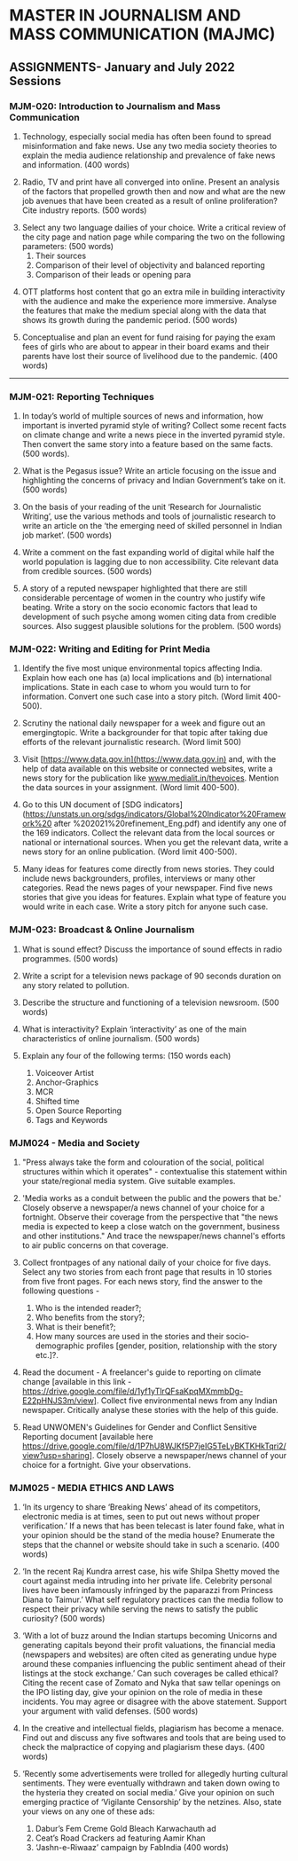 # MASTER IN JOURNALISM AND MASS COMMUNICATION (MAJMC)

## ASSIGNMENTS- January and July 2022 Sessions

### MJM-020: Introduction to Journalism and Mass Communication

1. Technology, especially social media has often been found to spread misinformation and fake news. Use any two media society theories to explain the media audience relationship and prevalence of fake news and information. (400 words)

>


2. Radio, TV and print have all converged into online. Present an analysis of the factors that propelled growth then and now and what are the new job avenues that have been created as a result of online proliferation? Cite industry reports. (500 words)

>

3. Select any two language dailies of your choice. Write a critical review of the city page and nation page while comparing the two on the following parameters: (500 words)
    1. Their sources
    1. Comparison of their level of objectivity and balanced reporting
    1. Comparison of their leads or opening para

>

4. OTT platforms host content that go an extra mile in building interactivity with the audience and make the experience more immersive. Analyse the features that make the
medium special along with the data that shows its growth during the pandemic period. (500 words)

>

5. Conceptualise and plan an event for fund raising for paying the exam fees of girls who are about to appear in their board exams and their parents have lost their source of livelihood due to the pandemic. (400 words)

>

-------------------------------------
### MJM-021: Reporting Techniques

1. In today’s world of multiple sources of news and information, how important is inverted pyramid style of writing? Collect some recent facts on climate change and write a news piece in the inverted pyramid style. Then convert the same story into a feature based on the same facts. (500 words).

2. What is the Pegasus issue? Write an article focusing on the issue and highlighting the concerns of privacy and Indian Government’s take on it. (500 words)

3. On the basis of your reading of the unit ‘Research for Journalistic Writing’, use the various methods and tools of journalistic research to write an article on the ‘the emerging need of skilled personnel in Indian job market’. (500 words)

4. Write a comment on the fast expanding world of digital while half the world population is lagging due to non accessibility. Cite relevant data from credible sources. (500 words)

5. A story of a reputed newspaper highlighted that there are still considerable percentage of women in the country who justify wife beating. Write a story on the socio economic factors that lead to development of such psyche among women citing data from credible sources. Also suggest plausible solutions for the problem. (500 words)

### MJM-022: Writing and Editing for Print Media

1. Identify the five most unique environmental topics affecting India. Explain how each one has (a) local implications and (b) international implications. State in each case to whom you would turn to for information. Convert one such case into a story pitch. (Word limit 400-500).


2. Scrutiny the national daily newspaper for a week and figure out an emergingtopic. Write a backgrounder for that topic after taking due efforts of the relevant journalistic research. (Word limit 500)


3. Visit [https://www.data.gov.in](https://www.data.gov.in) and, with the help of data available on this website or connected websites, write a news story for the publication like www.medialit.in/thevoices. Mention the data sources in your assignment. (Word limit 400-500).


4. Go to this UN document of [SDG indicators](https://unstats.un.org/sdgs/indicators/Global%20Indicator%20Framework%20 after
%202021%20refinement_Eng.pdf) and identify any one of the 169 indicators. Collect the relevant data from the local sources or national or international sources. When you get the relevant data, write a news story for an online publication. (Word limit 400-500).


5. Many ideas for features come directly from news stories. They could include news backgrounders, profiles, interviews or many other categories. Read the news pages of your newspaper. Find five news stories that give you ideas for features. Explain what type of feature you would write in each case. Write a story pitch for anyone such case.


### MJM-023: Broadcast &amp; Online Journalism

1. What is sound effect? Discuss the importance of sound effects in radio programmes. (500 words)


2. Write a script for a television news package of 90 seconds duration on any story related to pollution.


3. Describe the structure and functioning of a television newsroom. (500 words)


4. What is interactivity? Explain ‘interactivity’ as one of the main characteristics of online journalism. (500 words)


5. Explain any four of the following terms: (150 words each)
    1. Voiceover Artist
    1. Anchor-Graphics
    1. MCR
    1. Shifted time
    1. Open Source Reporting
    1. Tags and Keywords

### MJM024 - Media and Society

1. "Press always take the form and colouration of the social, political structures within which it operates&quot; - contextualise this statement within your state/regional media system. Give suitable examples.

2. &#39;Media works as a conduit between the public and the powers that be.&#39; Closely
observe a newspaper/a news channel of your choice for a fortnight. Observe their
coverage from the perspective that &quot;the news media is expected to keep a close
watch on the government, business and other institutions.&quot; And trace the
newspaper/news channel&#39;s efforts to air public concerns on that coverage.

3. Collect frontpages of any national daily of your choice for five days. Select any two stories from each front page that results in 10 stories from five front pages. For each news story, find the answer to the following questions - 
    1. Who is the intended reader?; 
    2. Who benefits from the story?; 
    3. What is their benefit?; 
    4. How many sources are used in the stories and their socio-demographic profiles [gender, position, relationship with the story etc.]?.

4. Read the document - A freelancer's guide to reporting on climate change [available in this link -https://drive.google.com/file/d/1yf1yTlrQFsaKpqMXmmbDg-E22pHNJS3m/view]. Collect five environmental news from any Indian newspaper. Critically analyse these stories with the help of this guide.

5. Read UNWOMEN's Guidelines for Gender and Conflict Sensitive Reporting document [available here https://drive.google.com/file/d/1P7hU8WJKf5P7jeIG5TeLyBKTKHkTqri2/view?usp=sharing]. Closely observe a newspaper/news channel of your choice for a fortnight. Give your observations.

### MJM025 - MEDIA ETHICS AND LAWS

1. ‘In its urgency to share ‘Breaking News’ ahead of its competitors, electronic media is at times, seen to put out news without proper verification.’ If a news that has been telecast is later found fake, what in your opinion should be the stand of the media house? Enumerate the steps that the channel or website should take in such a scenario. (400 words)

2. ‘In the recent Raj Kundra arrest case, his wife Shilpa Shetty moved the court against media intruding into her private life. Celebrity personal lives have been infamously infringed by the paparazzi from Princess Diana to Taimur.’ What self regulatory practices can the media follow to respect their privacy while serving the news to satisfy the public curiosity? (500 words)

3. ‘With a lot of buzz around the Indian startups becoming Unicorns and generating capitals beyond their profit valuations, the financial media (newspapers and websites) are often cited as generating undue hype around these companies influencing the public sentiment ahead of their listings at the stock exchange.’ Can such coverages be called ethical? Citing the recent case of Zomato and Nyka that saw tellar openings on the IPO listing day, give your opinion on the role of media in these incidents. You may agree or disagree with the above statement. Support your argument with valid defenses. (500 words)

4. In the creative and intellectual fields, plagiarism has become a menace. Find out and discuss any five softwares and tools that are being used to check the malpractice of copying and plagiarism these days. (400 words)

5. ‘Recently some advertisements were trolled for allegedly hurting cultural sentiments. They were eventually withdrawn and taken down owing to the hysteria they created on social media.’ Give your opinion on such emerging practice of ‘Vigilante Censorship’ by the netzines. Also, state your views on any one of these ads:
   1. Dabur’s Fem Creme Gold Bleach Karwachauth ad 
   1. Ceat’s Road Crackers ad featuring Aamir Khan 
   1. ‘Jashn-e-Riwaaz’ campaign by FabIndia (400 words)
